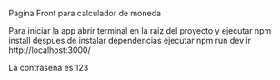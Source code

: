 Pagina Front para calculador de moneda

Para iniciar la app abrir terminal en la raiz del proyecto y ejecutar
npm install
despues de instalar dependencias ejecutar
npm run dev
ir http://localhost:3000/

La contrasena es 123
